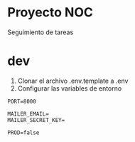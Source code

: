 # Proyecto NOC

Seguimiento de tareas

# dev

1. Clonar el archivo .env.template a .env
2. Configurar las variables de entorno
```
PORT=8000

MAILER_EMAIL=
MAILER_SECRET_KEY=

PROD=false
```